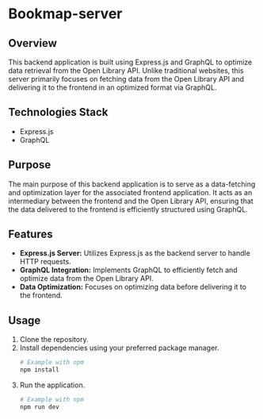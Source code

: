 # Bookmap-server

## Overview
This backend application is built using Express.js and GraphQL to optimize data retrieval from the Open Library API. Unlike traditional websites, this server primarily focuses on fetching data from the Open Library API and delivering it to the frontend in an optimized format via GraphQL.

## Technologies Stack
- Express.js
- GraphQL

## Purpose
The main purpose of this backend application is to serve as a data-fetching and optimization layer for the associated frontend application. It acts as an intermediary between the frontend and the Open Library API, ensuring that the data delivered to the frontend is efficiently structured using GraphQL.

## Features
- **Express.js Server:** Utilizes Express.js as the backend server to handle HTTP requests.
- **GraphQL Integration:** Implements GraphQL to efficiently fetch and optimize data from the Open Library API.
- **Data Optimization:** Focuses on optimizing data before delivering it to the frontend.

## Usage
1. Clone the repository.
2. Install dependencies using your preferred package manager.
   ```bash
   # Example with npm
   npm install
2. Run the application.
    ```bash
    # Example with npm
    npm run dev
